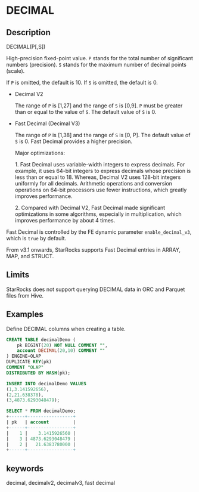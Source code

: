 # DECIMAL

## Description

DECIMAL(P[,S])

High-precision fixed-point value. `P` stands for the total number of significant numbers (precision). `S` stands for the maximum number of decimal points (scale).

If `P` is omitted, the default is 10. If `S` is omitted, the default is 0.

* Decimal V2

  The range of `P` is [1,27] and the range of `S` is [0,9]. `P` must be greater than or equal to the value of `S`. The default value of `S` is 0.

* Fast Decimal (Decimal V3)

  The range of `P` is [1,38] and the range of `S` is [0, P]. The default value of `S` is 0. Fast Decimal provides a higher precision.
  
  Major optimizations:
  
  ​1. Fast Decimal uses variable-width integers to express decimals. For example, it uses 64-bit integers to express decimals whose precision is less than or equal to 18. Whereas, Decimal V2 uses 128-bit integers uniformly for all decimals. Arithmetic operations and conversion operations on 64-bit processors use fewer instructions, which greatly improves performance.
  
  ​2. Compared with Decimal V2, Fast Decimal made significant optimizations in some algorithms, especially in multiplication, which improves performance by about 4 times.

Fast Decimal is controlled by the FE dynamic parameter `enable_decimal_v3`, which is `true` by default.

From v3.1 onwards, StarRocks supports Fast Decimal entries in ARRAY, MAP, and STRUCT.
  
## Limits

StarRocks does not support querying DECIMAL data in ORC and Parquet files from Hive.

## Examples

Define DECIMAL columns when creating a table.

```sql
CREATE TABLE decimalDemo (
    pk BIGINT(20) NOT NULL COMMENT "",
    account DECIMAL(20,10) COMMENT ""
) ENGINE=OLAP 
DUPLICATE KEY(pk)
COMMENT "OLAP"
DISTRIBUTED BY HASH(pk);

INSERT INTO decimalDemo VALUES
(1,3.141592656),
(2,21.638378),
(3,4873.6293048479);

SELECT * FROM decimalDemo;
+------+-----------------+
| pk   | account         |
+------+-----------------+
|    1 |    3.1415926560 |
|    3 | 4873.6293048479 |
|    2 |   21.6383780000 |
+------+-----------------+
```

## keywords

decimal, decimalv2, decimalv3, fast decimal
